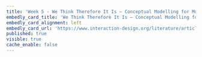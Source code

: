 ```yaml
---
title: 'Week 5 - We Think Therefore It Is – Conceptual Modelling for Mobile Applications'
embedly_card_title: 'We Think Therefore It Is – Conceptual Modelling for Mobile Applications'
embedly_card_alignment: left
embedly_card_url: 'https://www.interaction-design.org/literature/article/we-think-therefore-it-is-conceptual-modelling-for-mobile-applications'
published: true
visible: true
cache_enable: false
---
```


